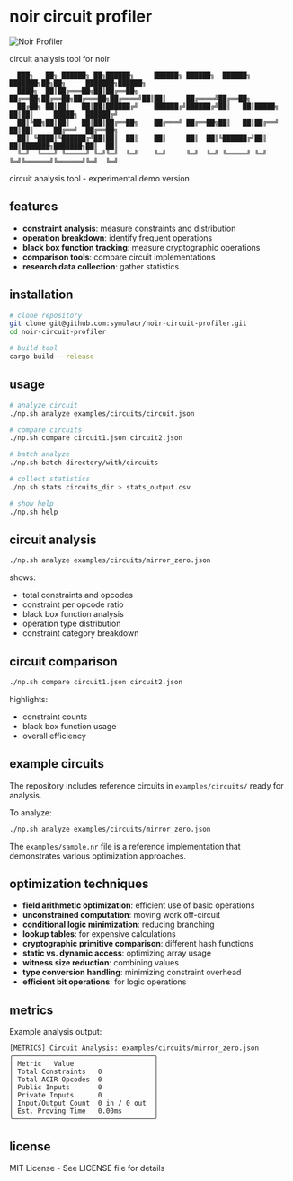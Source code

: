 # noir circuit profiler

![Noir Profiler](https://img.shields.io/badge/NOIR-PROFILER-blue)

circuit analysis tool for noir

```
  ███╗   ██╗ ██████╗ ██╗██████╗     ██████╗ ██████╗  ██████╗ ███████╗██╗██╗     ███████╗██████╗ 
  ████╗  ██║██╔═══██╗██║██╔══██╗    ██╔══██╗██╔══██╗██╔═══██╗██╔════╝██║██║     ██╔════╝██╔══██╗
  ██╔██╗ ██║██║   ██║██║██████╔╝    ██████╔╝██████╔╝██║   ██║█████╗  ██║██║     █████╗  ██████╔╝
  ██║╚██╗██║██║   ██║██║██╔══██╗    ██╔═══╝ ██╔══██╗██║   ██║██╔══╝  ██║██║     ██╔══╝  ██╔══██╗
  ██║ ╚████║╚██████╔╝██║██║  ██║    ██║     ██║  ██║╚██████╔╝██║     ██║███████╗███████╗██║  ██║
  ╚═╝  ╚═══╝ ╚═════╝ ╚═╝╚═╝  ╚═╝    ╚═╝     ╚═╝  ╚═╝ ╚═════╝ ╚═╝     ╚═╝╚══════╝╚══════╝╚═╝  ╚═╝
```

circuit analysis tool - experimental demo version

## features

- **constraint analysis**: measure constraints and distribution
- **operation breakdown**: identify frequent operations
- **black box function tracking**: measure cryptographic operations
- **comparison tools**: compare circuit implementations
- **research data collection**: gather statistics

## installation

```bash
# clone repository
git clone git@github.com:symulacr/noir-circuit-profiler.git
cd noir-circuit-profiler

# build tool
cargo build --release
```

## usage

```bash
# analyze circuit
./np.sh analyze examples/circuits/circuit.json

# compare circuits
./np.sh compare circuit1.json circuit2.json

# batch analyze
./np.sh batch directory/with/circuits

# collect statistics
./np.sh stats circuits_dir > stats_output.csv

# show help
./np.sh help
```

## circuit analysis

```bash
./np.sh analyze examples/circuits/mirror_zero.json
```

shows:
- total constraints and opcodes
- constraint per opcode ratio
- black box function analysis
- operation type distribution
- constraint category breakdown

## circuit comparison

```bash
./np.sh compare circuit1.json circuit2.json
```

highlights:
- constraint counts
- black box function usage
- overall efficiency

## example circuits

The repository includes reference circuits in `examples/circuits/` ready for analysis.

To analyze:
```bash
./np.sh analyze examples/circuits/mirror_zero.json
```

The `examples/sample.nr` file is a reference implementation that demonstrates various optimization approaches.

## optimization techniques

- **field arithmetic optimization**: efficient use of basic operations
- **unconstrained computation**: moving work off-circuit
- **conditional logic minimization**: reducing branching
- **lookup tables**: for expensive calculations
- **cryptographic primitive comparison**: different hash functions
- **static vs. dynamic access**: optimizing array usage
- **witness size reduction**: combining values
- **type conversion handling**: minimizing constraint overhead
- **efficient bit operations**: for logic operations

## metrics

Example analysis output:

```
[METRICS] Circuit Analysis: examples/circuits/mirror_zero.json
╭───────────────────────────────────╮
│ Metric   Value                    │
│ Total Constraints   0             │
│ Total ACIR Opcodes  0             │
│ Public Inputs       0             │
│ Private Inputs      0             │
│ Input/Output Count  0 in / 0 out  │
│ Est. Proving Time   0.00ms        │
╰───────────────────────────────────╯
```

## license

MIT License - See LICENSE file for details
